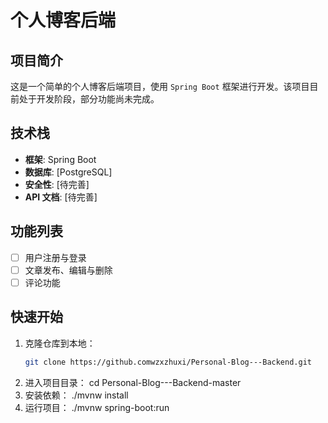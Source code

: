 # 个人博客后端

## 项目简介

这是一个简单的个人博客后端项目，使用 `Spring Boot` 框架进行开发。该项目目前处于开发阶段，部分功能尚未完成。

## 技术栈

- **框架**: Spring Boot
- **数据库**: [PostgreSQL]
- **安全性**: [待完善]
- **API 文档**: [待完善]

## 功能列表

- [ ] 用户注册与登录
- [ ] 文章发布、编辑与删除
- [ ] 评论功能

## 快速开始

1. 克隆仓库到本地：
   ```bash
   git clone https://github.comwzxzhuxi/Personal-Blog---Backend.git
2. 进入项目目录：
   cd Personal-Blog---Backend-master
3. 安装依赖：
   ./mvnw install
4. 运行项目：
   ./mvnw spring-boot:run

